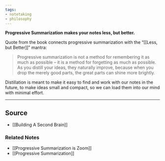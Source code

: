 ```yaml
---
tags:
- notetaking
- philosophy
---
```

**Progressive Summarization makes your notes less, but better.**

Quote from the book connects progressive summarization with the “[[Less, but Better]]” mantra:

> Progressive summarization is not a method for remembering it as much as possible – it is a method for forgetting as much as possible. As you distill your ideas, they naturally improve, because when you drop the merely good parts, the great parts can shine more brightly.
> 

Distillation is meant to make it easy to find and work with our notes in the future, to make ideas small and compact, so we can load them into our mind with minimal effort.

---

## Source
- [[Building A Second Brain]]

### Related Notes
- [[Progressive Summarization is Zoom]] 
- [[Progressive Summarization]]